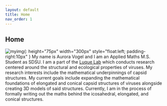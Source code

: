 ```yaml
---
layout: default
title: Home
nav_order: 1
---
```

## Home
![myimg]("images/Website_Pic.jpg"){: height="75px" width="300px" style="float:left; padding-right:10px" }
My name is Aurora Vogel and I am an Applied Maths M.S. Student as SDSU. I am a part of the [Luque Lab](https://www.luquelab.com/) which conducts research centered around the structural and ecological properties of viruses. My research interests include the mathematical underpinnings of capsid structures. My current goals include expanding the mathematical foundations of elongated and conical capsid structures of viruses alongside creating 3D models of said structures. Currently, I am in the process of formally writing out the maths behind the icosahedral, elongated, and conical structures.

